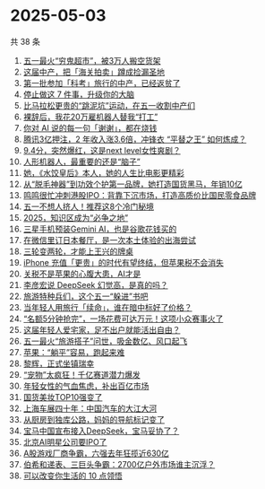 # 2025-05-03

共 38 条

<!-- BEGIN 36KR -->
<!-- 最后更新时间 2025-05-03 15:14:49 +0800 -->
1. [五一最火“穷鬼超市”，被3万人搬空货架](https://36kr.com/p/3275155399762053)
1. [这届中产，把「海关拍卖」蹲成捡漏圣地](https://36kr.com/p/3275062911574145)
1. [第一批参加「科考」旅行的中产，已经返贫了](https://36kr.com/p/3276180265951366)
1. [停止做这 7 件事，升级你的大脑](https://36kr.com/p/3250015455453442)
1. [比马拉松更贵的“跳泥坑”运动，在五一收割中产们](https://36kr.com/p/3275011242303875)
1. [裸辞后，我花20万雇机器人替我“打工”](https://36kr.com/p/3274994027913609)
1. [你对 AI 说的每一句「谢谢」，都在烧钱](https://36kr.com/p/3276398705139844)
1. [腾讯3亿押注，2 年收入涨3.6倍，冲锋衣 “平替之王” 如何炼成？](https://36kr.com/p/3269484422599046)
1. [9.4分，突然爆红，这是next level女性爽剧？](https://36kr.com/p/3274776802730374)
1. [人形机器人，最重要的还是“脑子”](https://36kr.com/p/3274939372642438)
1. [她，《水饺皇后》本人，她的人生比电影更精彩](https://36kr.com/p/3276160770072965)
1. [从“脱毛神器”到功效个护第一品牌，她打造国货黑马，年销10亿](https://36kr.com/p/3275477070602375)
1. [鸣鸣很忙冲刺港股IPO：背靠下沉市场，打造高质价比国民零食品牌](https://36kr.com/p/3276206791419393)
1. [五一不想人挤人！推荐这8个冷门秘境](https://36kr.com/p/3276120628797569)
1. [2025，知识区成为“必争之地”](https://36kr.com/p/3275405859348868)
1. [三星手机预装Gemini AI，也是谷歌花钱买的](https://36kr.com/p/3275277200220295)
1. [在微信里订日本餐厅，是一次本土体验的出海尝试](https://36kr.com/p/3275648654435586)
1. [三轮变两轮，才能上王兴的牌桌](https://36kr.com/p/3275023916867968)
1. [iPhone 充值「更贵」的时代有望终结，但苹果税不会消失](https://36kr.com/p/3274945566368136)
1. [关税不是苹果的心腹大患，AI才是](https://36kr.com/p/3275023965036678)
1. [李彦宏说 DeepSeek 幻觉高，是真的吗？](https://36kr.com/p/3273832725193985)
1. [旅游特种兵们，这个五一“躲进”书吧](https://36kr.com/p/3274716898190598)
1. [当年轻人用旅行「续命」，谁在暗中标好了价格？](https://36kr.com/p/3274811338465417)
1. [“名额5分钟抢完”，一场花费可达万元！这项小众赛事火了](https://36kr.com/p/3274721337712772)
1. [这届年轻人爱宅家，足不出户就能活出自由？](https://36kr.com/p/3273599933063302)
1. [五一最火“旅游搭子”问世，吸金数亿、风口起飞](https://36kr.com/p/3274060703178888)
1. [苹果：“躺平”容易，跑起来难](https://36kr.com/p/3274816339583361)
1. [黎辉，正式坐镇瑞幸](https://36kr.com/p/3273756295307395)
1. [“宠物”太疯狂！千亿赛道潜力爆发](https://36kr.com/p/3273808861438340)
1. [年轻女性的气血焦虑，补出百亿市场](https://36kr.com/p/3274704837517701)
1. [国货美妆TOP10强变了](https://36kr.com/p/3273942155894912)
1. [上海车展四十年：中国汽车的大江大河](https://36kr.com/p/3273392316818691)
1. [从厨房到独库公路，妈妈的导航标记变了](https://36kr.com/p/3274767483593095)
1. [宝马中国宣布接入DeepSeek，宝马妥协了？](https://36kr.com/p/3273826414503432)
1. [北京AI明星公司要IPO了](https://36kr.com/p/3273481829015943)
1. [A股游戏厂商争霸，六强去年狂揽近630亿](https://36kr.com/p/3273491871588480)
1. [伯希和递表、三巨头争霸：2700亿户外市场谁主沉浮？](https://36kr.com/p/3273963238498690)
1. [可以改变你生活的 10 点领悟](https://36kr.com/p/3240214439657094)
<!-- END 36KR -->